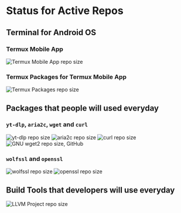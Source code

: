 <!-- REPO-SIZE: BEGIN REPO-SIZE HERE -->
# Status for Active Repos

## Terminal for Android OS
### Termux Mobile App
![Termux Mobile App repo size](https://img.shields.io/github/repo-size/termux/termux-app?label=Termux%20mobile%20app%20repo%20size&logo=github&style=for-the-badge)

### Termux Packages for Termux Mobile App
![Termux Packages repo size](https://img.shields.io/github/repo-size/termux/termux-packages?label=Termux%20packages%20repo%20size&logo=github&style=for-the-badge)

## Packages that people will used everyday
### `yt-dlp`, `aria2c`, `wget` and `curl`
![yt-dlp repo size](https://img.shields.io/github/repo-size/yt-dlp/yt-dlp?label=yt-dlp%20repo%20size&logo=github&style=for-the-badge)
![aria2c repo size](https://img.shields.io/github/repo-size/aria2/aria2?label=aria2c%20repo%20size&logo=github&style=for-the-badge)
![curl repo size](https://img.shields.io/github/repo-size/curl/curl?label=curl%20repo%20size&logo=github&style=for-the-badge)
![GNU wget2 repo size, GitHub](https://img.shields.io/github/repo-size/Gnuwget/Wget2?label=Gnu%20Wget2%20repo%20size%2C%20github&logo=Github&style=for-the-badge)

### `wolfssl` and `openssl`
![wolfssl repo size](https://img.shields.io/github/repo-size/wolfssl/wolfssl?label=Wolfssl%20repo%20size&logo=github&style=for-the-badge)
![openssl repo size](https://img.shields.io/github/repo-size/Openssl/Openssl?label=Openssl%20repo%20size&logo=github&style=for-the-badge)

## Build Tools that developers will use everyday
![LLVM Project repo size](https://img.shields.io/github/repo-size/llvm/llvm-project?label=llvm%20repo%20size&logo=Github&style=for-the-badge)

<!-- REPO-SIZE: END REPO-SIZE HERE -->

